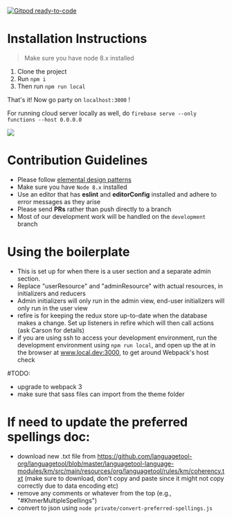 [![Gitpod ready-to-code](https://img.shields.io/badge/Gitpod-ready--to--code-blue?logo=gitpod)](https://gitpod.io/#https://github.com/RyanQuey/khmer_speech_to_text)

# Installation Instructions

> Make sure you have node 8.x installed

1. Clone the project
2. Run `npm i`
3. Then run `npm run local`

That's it! Now go party on `localhost:3000` !

For running cloud server locally as well, do `firebase serve --only functions --host 0.0.0.0`


![](https://media.giphy.com/media/fsULJFFGv8X3G/giphy.gif)

# Contribution Guidelines

* Please follow [elemental design patterns](https://github.com/embark-studio/elemental)
* Make sure you have `Node 8.x` installed
* Use an editor that has **eslint** and **editorConfig** installed and adhere to error messages as they arise
* Please send **PRs** rather than push directly to a branch
* Most of our development work will be handled on the `development` branch

# Using the boilerplate

* This is set up for when there is a user section and a separate admin section.
* Replace "userResource" and "adminResource" with actual resources, in initializers and reducers
* Admin initializers will only run in the admin view, end-user initializers will only run in the user view
* refire is for keeping the redux store up-to-date when the database makes a change. Set up listeners in refire which will then call actions (ask Carson for details)
* if you are using ssh to access your development environment, run the development environment using `npm run local`, and open up the at in the browser at www.local.dev:3000, to get around Webpack's host check

#TODO:
* upgrade to webpack 3
* make sure that sass files can import from the theme folder

# If need to update the preferred spellings doc: 
  * download new .txt file from https://github.com/languagetool-org/languagetool/blob/master/languagetool-language-modules/km/src/main/resources/org/languagetool/rules/km/coherency.txt
      (make sure to download, don't copy and paste since it might not copy correctly due to data encoding etc)
  * remove any comments or whatever from the top (e.g., "#KhmerMultipleSpellings")
  * convert to json using `node private/convert-preferred-spellings.js`

